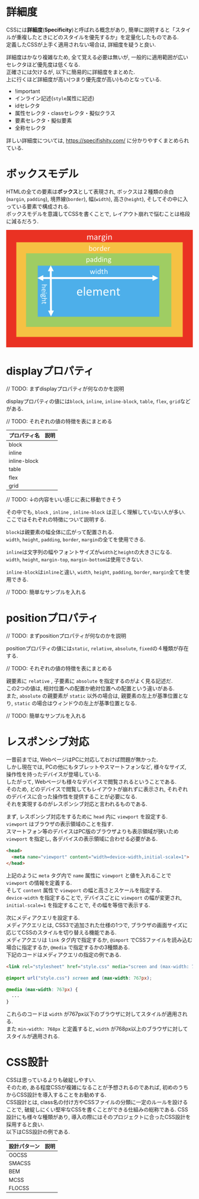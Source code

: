 # 詳細度
CSSには**詳細度**(**Specificity**)と呼ばれる概念があり, 簡単に説明すると「スタイルが重複したときにどのスタイルを優先するか」を定量化したものである.  
定義したCSSが上手く適用されない場合は, 詳細度を疑うと良い.

詳細度はかなり複雑なため, 全て覚える必要は無いが, 一般的に適用範囲が広いセレクタほど優先度は低くなる.  
正確さには欠けるが, 以下に簡易的に詳細度をまとめた.  
上に行くほど詳細度が高い(つまり優先度が高い)ものとなっている.

- !important
- インライン記述(`style`属性に記述)
- idセレクタ
- 属性セレクタ・classセレクタ・擬似クラス
- 要素セレクタ・擬似要素
- 全称セレクタ

詳しい詳細度については, https://specifishity.com/ に分かりやすくまとめられている.

# ボックスモデル
HTMLの全ての要素は**ボックス**として表現され, ボックスは２種類の余白(`margin`, `padding`), 境界線(`border`), 幅(`width`), 高さ(`height`), そしてその中に入っている要素で構成される.  
ボックスモデルを意識してCSSを書くことで, レイアウト崩れで悩むことは格段に減るだろう.

<img src="../img/05_beginners_trap/001.png" width="600">

# displayプロパティ

// TODO: まずdisplayプロパティが何なのかを説明

displayプロパティの値には`block`, `inline`, `inline-block`, `table`, `flex`, `grid`などがある.  

// TODO: それぞれの値の特徴を表にまとめる

|プロパティ名|説明|
|:--|:--|
|block||
|inline||
|inline-block||
|table||
|flex||
|grid||

// TODO: ↓の内容をいい感じに表に移動できそう

その中でも, `block` , `inline` , `inline-block` は正しく理解していない人が多い.  
ここではそれぞれの特徴について説明する.

`block`は親要素の幅全体に広がって配置される.  
`width`, `height`, `padding`, `border`, `margin`の全てを使用できる.

`inline`は文字列の幅やフォントサイズが`width`と`height`の大きさになる.  
`width`, `height`, `margin-top`, `margin-bottom`は使用できない.

`inline-block`は`inline`と違い, `width`, `height`, `padding`, `border`, `margin`全てを使用できる.

// TODO: 簡単なサンプルを入れる

# positionプロパティ

// TODO: まずpositionプロパティが何なのかを説明

positionプロパティの値には`static`, `relative`, `absolute`, `fixed`の４種類が存在する.  

// TODO: それぞれの値の特徴を表にまとめる

親要素に `relative` , 子要素に `absolute` を指定するのがよく見る記述だ.  
この2つの値は, 相対位置への配置か絶対位置への配置という違いがある.  
また, `absolute` の親要素が `static` 以外の場合は, 親要素の左上が基準位置となり, `static` の場合はウィンドウの左上が基準位置となる.

// TODO: 簡単なサンプルを入れる

# レスポンシブ対応
一昔前までは, WebページはPCに対応しておけば問題が無かった.  
しかし現在では, PCの他にもタブレットやスマートフォンなど, 様々なサイズ, 操作性を持ったデバイスが登場している.  
したがって, Webページも様々なデバイスで閲覧されるということである.  
そのため, どのデバイスで閲覧してもレイアウトが崩れずに表示され, それぞれのデバイスに合った操作性を提供することが必要になる.  
それを実現するのがレスポンシブ対応と言われるものである.  

まず, レスポンシブ対応をするために `head` 内に `viewport` を設定する.  
`viewport` はブラウザの表示領域のことを指す.  
スマートフォン等のデバイスはPC版のブラウザよりも表示領域が狭いため `viewport` を指定し, 各デバイスの表示領域に合わせる必要がある.

```html
<head>
  <meta name="viewport" content="width=device-width,initial-scale=1">
</head>
```

上記のように `meta` タグ内で `name` 属性に `viewport` と値を入れることで `viewport` の情報を定義する.  
そして `content` 属性で `viewport` の幅と高さとスケールを指定する.  
`device-width` を指定することで, デバイスごとに `viewport` の幅が変更され, `initial-scale=1` を指定することで, その幅を等倍で表示する.

次にメディアクエリを設定する.  
メディアクエリとは, CSS3で追加された仕様の1つで, ブラウザの画面サイズに応じてCSSのスタイルを切り替える機能である.  
メディアクエリは `link` タグ内で指定するか, `@import` でCSSファイルを読み込む場合に指定するか, `@media` で指定するかの3種類ある.  
下記のコードはメディアクエリの指定の例である.

```html
<link rel="stylesheet" href="style.css" media="screen and (max-width: 767px)">
```

```css
@import url("style.css") screen and (max-width: 767px);
```

```css
@media (max-width: 767px) {
  ...
}
```

これらのコードは `width` が767px以下のブラウザに対してスタイルが適用される.  
また `min-width: 768px` と定義すると,  `width` が768px以上のブラウザに対してスタイルが適用される.

# CSS設計
CSSは思っているよりも破綻しやすい.  
そのため, ある程度CSSが複雑になることが予想されるのであれば, 初めのうちからCSS設計を導入することをお勧めする.  
CSS設計とは, class名の付け方やCSSファイルの分類に一定のルールを設けることで, 破綻しにくい堅牢なCSSを書くことができる仕組みの総称である.
CSS設計にも様々な種類があり, 導入の際にはそのプロジェクトに合ったCSS設計を採用すると良い.  
以下はCSS設計の例である.

|設計パターン|説明|
|:--|:--|
|OOCSS||
|SMACSS||
|BEM||
|MCSS||
|FLOCSS||
